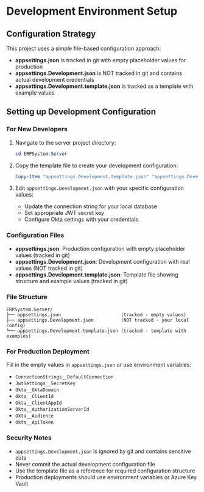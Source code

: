 # Development Environment Setup

## Configuration Strategy

This project uses a simple file-based configuration approach:
- **appsettings.json** is tracked in git with empty placeholder values for production
- **appsettings.Development.json** is NOT tracked in git and contains actual development credentials
- **appsettings.Development.template.json** is tracked as a template with example values

## Setting up Development Configuration

### For New Developers

1. Navigate to the server project directory:
   ```powershell
   cd ERPSystem.Server
   ```

2. Copy the template file to create your development configuration:
   ```powershell
   Copy-Item "appsettings.Development.template.json" "appsettings.Development.json"
   ```

3. Edit `appsettings.Development.json` with your specific configuration values:
   - Update the connection string for your local database
   - Set appropriate JWT secret key
   - Configure Okta settings with your credentials

### Configuration Files

- **appsettings.json**: Production configuration with empty placeholder values (tracked in git)
- **appsettings.Development.json**: Development configuration with real values (NOT tracked in git)
- **appsettings.Development.template.json**: Template file showing structure and example values (tracked in git)

### File Structure

```
ERPSystem.Server/
├── appsettings.json                      (tracked - empty values)
├── appsettings.Development.json          (NOT tracked - your local config)
└── appsettings.Development.template.json (tracked - template with examples)
```

### For Production Deployment

Fill in the empty values in `appsettings.json` or use environment variables:
- `ConnectionStrings__DefaultConnection`
- `JwtSettings__SecretKey`
- `Okta__OktaDomain`
- `Okta__ClientId`
- `Okta__ClientAppId`
- `Okta__AuthorizationServerId`
- `Okta__Audience`
- `Okta__ApiToken`

### Security Notes

- `appsettings.Development.json` is ignored by git and contains sensitive data
- Never commit the actual development configuration file
- Use the template file as a reference for required configuration structure
- Production deployments should use environment variables or Azure Key Vault
